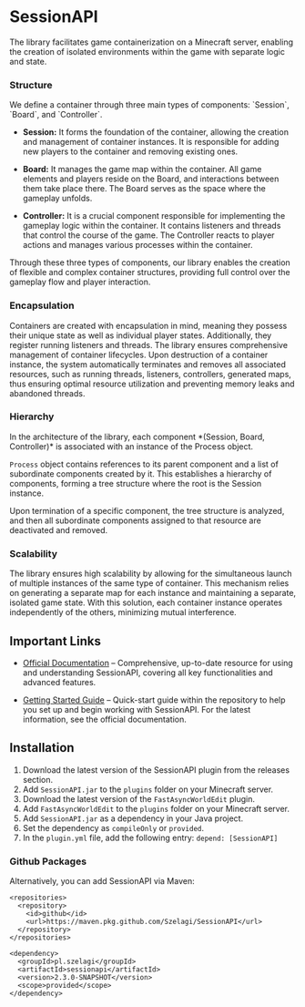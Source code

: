 # SessionAPI

The library facilitates game containerization on a Minecraft server, enabling the creation of isolated environments
within the game with separate logic and state.

<h3>Structure</h3>
We define a container through three main types of components: `Session`, `Board`, and `Controller`.

* **Session:** It forms the foundation of the container, allowing the creation and management of container instances. It
  is responsible for adding new players to the container and removing existing ones.

* **Board:** It manages the game map within the container. All game elements and players reside on the Board, and
  interactions between them take place there. The Board serves as the space where the gameplay unfolds.

* **Controller:** It is a crucial component responsible for implementing the gameplay logic within the container. It
  contains listeners and threads that control the course of the game. The Controller reacts to player actions and
  manages various processes within the container.

Through these three types of components, our library enables the creation of flexible and complex container structures,
providing full control over the gameplay flow and player interaction.

<h3>Encapsulation</h3>
Containers are created with encapsulation in mind, meaning they possess their unique state as well as individual player
states. Additionally, they register running listeners and threads. The library ensures comprehensive management of
container lifecycles. Upon destruction of a container instance, the system automatically terminates and removes all
associated resources, such as running threads, listeners, controllers, generated maps, thus ensuring optimal resource
utilization and preventing memory leaks and abandoned threads.

<h3>Hierarchy</h3>
In the architecture of the library, each component *(Session, Board, Controller)* is associated with an instance of the
Process object.

`Process` object contains references to its parent component and a list of subordinate components created by it. This
establishes a hierarchy of components, forming a tree structure where the root is the Session instance.

Upon termination of a specific component, the tree structure is analyzed, and then all subordinate components assigned
to that resource are deactivated and removed.

<h3>Scalability</h3>
The library ensures high scalability by allowing for the simultaneous launch of multiple instances of the same type of
container. This mechanism relies on generating a separate map for each instance and maintaining a separate, isolated
game state. With this solution, each container instance operates independently of the others, minimizing mutual
interference.

## Important Links

* [Official Documentation](https://szelagi.github.io/SessionAPI/) – Comprehensive, up-to-date resource for using and
  understanding SessionAPI, covering all key functionalities and advanced features.

* [Getting Started Guide](TUTORIAL.md) – Quick-start guide within the repository to help you set up and begin working
  with SessionAPI. For the latest information, see the official documentation.

## Installation

1. Download the latest version of the SessionAPI plugin from the releases section.
2. Add `SessionAPI.jar` to the `plugins` folder on your Minecraft server.
3. Download the latest version of the `FastAsyncWorldEdit` plugin.
4. Add `FastAsyncWorldEdit` to the `plugins` folder on your Minecraft server.
5. Add `SessionAPI.jar` as a dependency in your Java project.
6. Set the dependency as `compileOnly` or `provided`.
7. In the `plugin.yml` file, add the following entry: `depend: [SessionAPI]`

### Github Packages
Alternatively, you can add SessionAPI via Maven:

```
<repositories>
  <repository>
    <id>github</id>
    <url>https://maven.pkg.github.com/Szelagi/SessionAPI</url>
  </repository>
</repositories>

<dependency>
  <groupId>pl.szelagi</groupId>
  <artifactId>sessionapi</artifactId>
  <version>2.3.0-SNAPSHOT</version>
  <scope>provided</scope>
</dependency>
```
